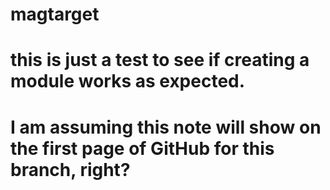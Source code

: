 # magtarget
# this is just a test to see if creating a module works as expected.
# I am assuming this note will show on the first page of GitHub for this branch, right?
